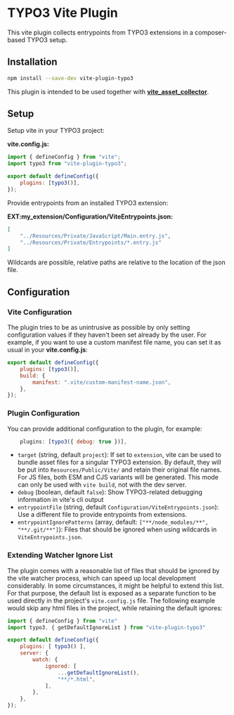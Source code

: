 # TYPO3 Vite Plugin

This vite plugin collects entrypoints from TYPO3 extensions in a composer-based
TYPO3 setup.

## Installation

```sh
npm install --save-dev vite-plugin-typo3
```

This plugin is intended to be used together with
**[vite_asset_collector](https://github.com/s2b/vite-asset-collector)**.

## Setup

Setup vite in your TYPO3 project:

**vite.config.js:**

```js
import { defineConfig } from "vite";
import typo3 from "vite-plugin-typo3";

export default defineConfig({
    plugins: [typo3()],
});
```

Provide entrypoints from an installed TYPO3 extension:

**EXT:my_extension/Configuration/ViteEntrypoints.json:**

```json
[
    "../Resources/Private/JavaScript/Main.entry.js",
    "../Resources/Private/Entrypoints/*.entry.js"
]
```

Wildcards are possible, relative paths are relative to the location of the json file.

## Configuration

### Vite Configuration

The plugin tries to be as unintrusive as possible by only setting configuration
values if they haven't been set already by the user. For example, if you want to
use a custom manifest file name, you can set it as usual in your **vite.config.js**:

```js
export default defineConfig({
    plugins: [typo3()],
    build: {
        manifest: ".vite/custom-manifest-name.json",
    },
});
```

### Plugin Configuration

You can provide additional configuration to the plugin, for example:

```js
    plugins: [typo3({ debug: true })],
```

-   `target` (string, default `project`): If set to `extension`, vite can be used to bundle
    asset files for a singular TYPO3 extension. By default, they will be put into
    `Resources/Public/Vite/` and retain their original file names. For JS files, both ESM and CJS
    variants will be generated. This mode can only be used with `vite build`, not with the dev
    server.
-   `debug` (boolean, default `false`): Show TYPO3-related debugging information in vite's
    cli output
-   `entrypointFile` (string, default `Configuration/ViteEntrypoints.json`): Use a different
    file to provide entrypoints from extensions.
-   `entrypointIgnorePatterns` (array, default: `["**/node_modules/**", "**/.git/**"]`): Files
    that should be ignored when using wildcards in `ViteEntrypoints.json`.

### Extending Watcher Ignore List

The plugin comes with a reasonable list of files that should be ignored by the vite watcher
process, which can speed up local development considerably. In some circumstances, it might be
helpful to extend this list. For that purpose, the default list is exposed as a separate
function to be used directly in the project's `vite.config.js` file. The following example
would skip any html files in the project, while retaining the default ignores:

```js
import { defineConfig } from "vite"
import typo3, { getDefaultIgnoreList } from "vite-plugin-typo3"

export default defineConfig({
    plugins: [ typo3() ],
    server: {
        watch: {
            ignored: [
                ...getDefaultIgnoreList(),
                "**/*.html",
            ],
        },
    },
});
